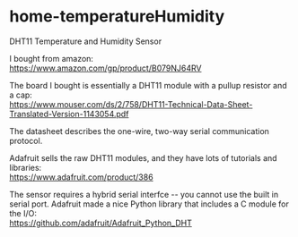 # home-temperatureHumidity
DHT11 Temperature and Humidity Sensor

I bought from amazon:<br>
https://www.amazon.com/gp/product/B079NJ64RV

The board I bought is essentially a DHT11 module with a pullup resistor and a cap:<br>
https://www.mouser.com/ds/2/758/DHT11-Technical-Data-Sheet-Translated-Version-1143054.pdf

The datasheet describes the one-wire, two-way serial communication protocol.

Adafruit sells the raw DHT11 modules, and they have lots of tutorials and libraries:<br>
https://www.adafruit.com/product/386

The sensor requires a hybrid serial interfce -- you cannot use the built in serial port.
Adafruit made a nice Python library that includes a C module for the I/O:<br>
https://github.com/adafruit/Adafruit_Python_DHT
